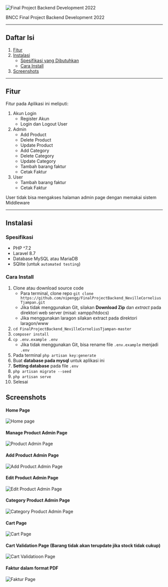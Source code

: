 ![Final Project Backend Development 2022](public/logo_binus_resize.png "Final Project Backend Development 2022")

BNCC Final Project Backend Development 2022

<hr>

## Daftar Isi
1. [Fitur](#fitur)
2. [Instalasi](#instalasi)
    - [Spesifikasi yang Dibutuhkan](#spesifikasi)
    - [Cara Install](#cara-install)
3. [Screenshots](#screenshots)

<hr>

## Fitur

Fitur pada Aplikasi ini meliputi:

1. Akun Login
    - Register Akun
    - Login dan Logout User
2. Admin
    - Add Product
    - Delete Product
    - Update Product
    - Add Category
    - Delete Category
    - Update Category
    - Tambah barang faktur
    - Cetak Faktur
3. User
    - Tambah barang faktur
    - Cetak Faktur

User tidak bisa mengakses halaman admin page dengan memakai sistem Middleware

<hr>

## Instalasi

### Spesifikasi
- PHP ^7.2
- Laravel 8.7
- Database MySQL atau MariaDB
- SQlite (untuk `automated testing`)

### Cara Install

1. Clone atau download source code
    - Para terminal, clone repo `git clone https://github.com/nipengg/FinalProjectBackend_NevilleCorneliusTjampan.git`
    - Jika tidak menggunakan Git, silakan **Download Zip** dan *extract* pada direktori web server (misal: xampp/htdocs)
    - Jika menggunakan laragon silakan extract pada direktori laragon/www
2. `cd FinalProjectBackend_NevilleCorneliusTjampan-master`
3. `composer install`
4. `cp .env.example .env`
    - Jika tidak menggunakan Git, bisa rename file `.env.example` menjadi `.env`
5. Pada terminal `php artisan key:generate`
6. Buat **database pada mysql** untuk aplikasi ini
7. **Setting database** pada file `.env`
8. `php artisan migrate --seed`
9. `php artisan serve`
10. Selesai

## Screenshots

#### Home Page
![Home page](public/images/homepage.png "Home page")

#### Manage Product Admin Page
![Product Admin Page](public/images/product_admin.png "Product Admin Page")

#### Add Product Admin Page
![Add Product Admin Page](public/images/add_product.png "Add Product Admin Page")

#### Edit Product Admin Page
![Edit Product Admin Page](public/images/edit_product.png "Edit Product Admin Page")

#### Category Product Admin Page
![Category Product Admin Page](public/images/category_admin.png "Category Product Admin Page")

#### Cart Page
![Cart Page](public/images/cart.png "Cart Page")

#### Cart Validation Page (Barang tidak akan terupdate jika stock tidak cukup)
![Cart Validatioon Page](public/images/cart_validation.png "Cart Validation Page")

#### Faktur dalam format PDF
![Faktur Page](public/images/faktur.png "Faktur Page")